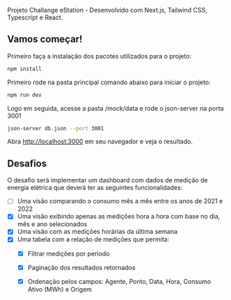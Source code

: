 Projeto Challange eStation - Desenvolvido com Next.js, Tailwind CSS, Typescript e React.

## Vamos começar!

Primeiro faça a instalação dos pacotes utilizados para o projeto:

```bash
npm install
```

Primeiro rode na pasta principal comando abaixo para iniciar o projeto:

```bash
npm run dev
```

Logo em seguida, acesse a pasta /mock/data e rode o json-server na porta 3001

```bash
json-server db.json --port 3001
```

Abra [http://localhost:3000](http://localhost:3000) em seu navegador e veja o resultado.


## Desafios

O desafio será implementar um dashboard com dados de medição de energia elétrica que deverá ter as seguintes funcionalidades:
- [ ] Uma visão comparando o consumo mês a mês entre os anos de 2021 e 2022
- [x] Uma visão exibindo apenas as medições hora a hora com base no dia, mês e ano selecionados
- [x]  Uma visão com as medições horárias da última semana
- [x]  Uma tabela com a relação de medições que permita:
    -   [x] Filtrar medições por período
    -   [x] Paginação dos resultados retornados
    -   [x]  Ordenação pelos campos: Agente, Ponto, Data, Hora, Consumo Ativo (MWh) e Origem
 



